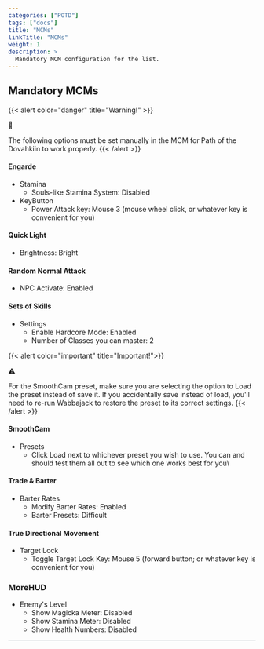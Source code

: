 ```yaml
---
categories: ["POTD"]
tags: ["docs"] 
title: "MCMs"
linkTitle: "MCMs"
weight: 1
description: >
  Mandatory MCM configuration for the list.
---
```


## Mandatory MCMs

{{< alert color="danger" title="Warning!" >}}
<div class="alert-icon">🛑</div>

The following options must be set manually in the MCM for Path of the Dovahkiin to work properly.
{{< /alert >}}

#### Engarde
- Stamina
  - Souls-like Stamina System: Disabled
- KeyButton
  - Power Attack key: Mouse 3 (mouse wheel click, or whatever key is convenient for you)

#### Quick Light
- Brightness: Bright

#### Random Normal Attack
- NPC Activate: Enabled

#### Sets of Skills
- Settings
  - Enable Hardcore Mode: Enabled
  - Number of Classes you can master: 2

{{< alert color="important" title="Important!">}}
<div class="alert-icon">⚠️</div>

For the SmoothCam preset, make sure you are selecting the option to Load the preset instead of save it. If you accidentally save instead of load, you'll need to re-run Wabbajack to restore the preset to its correct settings.
{{< /alert >}}

#### SmoothCam
- Presets
  - Click Load next to whichever preset you wish to use. You can and should test them all out to see which one works best for you\

#### Trade & Barter
- Barter Rates
  - Modify Barter Rates: Enabled
  - Barter Presets: Difficult

#### True Directional Movement
- Target Lock
  - Toggle Target Lock Key: Mouse 5 (forward button; or whatever key is convenient for you)

### MoreHUD
- Enemy's Level
  - Show Magicka Meter: Disabled
  - Show Stamina Meter: Disabled
  - Show Health Numbers: Disabled

<hr style="background-color: #dee2e6;"></hr>